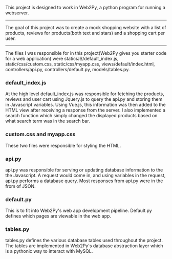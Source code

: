 This project is designed to work in Web2Py, a python program for running a webserver.
___
The goal of this project was to create a mock shopping website with a list of products, reviews for products(both text and stars) and a shopping cart per user.
___
The files I was responsible for in this project(Web2Py gives you starter code for a web application) were static/JS/default_index.js, static/css/custom.css, static/css/myapp.css, views/default/index.html, controllers/api.py, controllers/default.py, models/tables.py.

### default_index.js
At the high level default_index.js was responsible for fetching the products, reviews and user cart using Jquery.js to query the api.py and storing them in Javascript variables. Using Vue.js, this information was then added to the HTML view after receiving a response from the server.
I also implemented a search function which simply changed the displayed products based on what search term was in the search bar.

### custom.css and myapp.css
These two files were responsible for styling the HTML.

### api.py
api.py was responsible for serving or updating database information to the the Javascript. A request would come in, and using variables in the request, api.py performs a 
database query. Most responses from api.py were in the from of JSON.

### default.py
This is to fit into Web2Py's web app development pipeline. Default.py defines which pages are viewable in the web app.

### tables.py
tables.py defines the various database tables used throughout the project. The tables are implemented in Web2Py's database abstraction layer which is a pythonic way to interact with MySQL.

